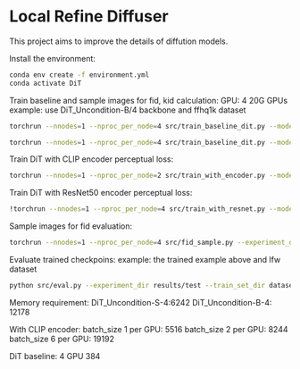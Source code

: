 # Local Refine Diffuser

This project aims to improve the details of diffution models.

Install the environment:
```bash
conda env create -f environment.yml
conda activate DiT
```

Train baseline and sample images for fid, kid calculation:
GPU: 4 20G GPUs
example: use DiT_Uncondition-B/4 backbone and ffhq1k dataset
```bash
torchrun --nnodes=1 --nproc_per_node=4 src/train_baseline_dit.py --model DiT_Uncondition-B/4 --data_path dataset/images/ffhq1k --epochs 15000 --ckpt_every 500 --image-size 256 --global-batch-size 276
```

```bash
torchrun --nnodes=1 --nproc_per_node=4 src/train_baseline_dit.py --model DiT_Uncondition-S/4 --data_path dataset/images/ffhq3k --epochs 15000 --ckpt_every 500 --image-size 256 --global-batch-size 384
```

Train DiT with CLIP encoder perceptual loss:
```bash
torchrun --nnodes=1 --nproc_per_node=2 src/train_with_encoder.py --model DiT_Uncondition-S/4 --data_path dataset/images/lfw_funneled --epochs 100 --ckpt_every 10 --image-size 256 --global-batch-size 12
```

Train DiT with ResNet50 encoder perceptual loss:
```bash
!torchrun --nnodes=1 --nproc_per_node=4 src/train_with_resnet.py --model DiT_Uncondition-S/4 --data_path dataset/images/lfw_funneled --epochs 200 --ckpt_every 10 --image-size 256 --global-batch-size 24
```


Sample images for fid evaluation:
```bash
torchrun --nnodes=1 --nproc_per_node=4 src/fid_sample.py --experiment_dir results/baseline-001-ffhq1k--DiT_Uncondition-S-4 --model DiT_Uncondition-S/4 --fid_samples 3000 --image-size 256 --global-batch-size 128 --num_sampling_steps 1000
```

Evaluate trained checkpoins:
example: the trained example above and lfw dataset
```bash
python src/eval.py --experiment_dir results/test --train_set_dir dataset/images/ffhq1k
```

Memory requirement:
DiT_Uncondition-S-4:6242
DiT_Uncondition-B-4: 12178

With CLIP encoder:
batch_size 1 per GPU: 5516
batch_size 2 per GPU: 8244
batch_size 6 per GPU: 19192

DiT baseline: 4 GPU 384